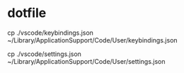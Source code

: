 # dotfile

cp ./vscode/keybindings.json ~/Library/ApplicationSupport/Code/User/keybindings.json

cp ./vscode/settings.json ~/Library/ApplicationSupport/Code/User/settings.json